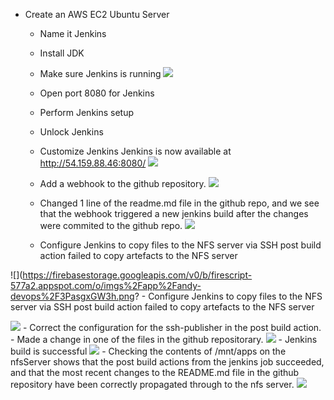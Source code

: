 - Create an AWS EC2 Ubuntu Server 
    - Name it Jenkins
    - Install JDK
    - Make sure Jenkins is running
![](https://firebasestorage.googleapis.com/v0/b/firescript-577a2.appspot.com/o/imgs%2Fapp%2Fandy-devops%2FS8hxGosSYp.png?alt=media&token=3aa057e1-ba37-450b-adb4-f04814a6d402)
    - Open port 8080 for Jenkins
    - Perform Jenkins setup
    - Unlock Jenkins
    - Customize Jenkins
Jenkins is now available at http://54.159.88.46:8080/
![](https://firebasestorage.googleapis.com/v0/b/firescript-577a2.appspot.com/o/imgs%2Fapp%2Fandy-devops%2FEaFOPzny23.png?alt=media&token=d01d22a9-4684-44da-ae04-cc687a485a90)
    - Add a webhook to the github repository. 
![](https://firebasestorage.googleapis.com/v0/b/firescript-577a2.appspot.com/o/imgs%2Fapp%2Fandy-devops%2FwOTTzVCv7f.png?alt=media&token=d970e154-fffb-4ba5-8acc-52efaa260758)

    - Changed 1 line of the readme.md file in the github repo, and we see that the webhook triggered a new jenkins build after the changes were commited to the github repo.
![](https://firebasestorage.googleapis.com/v0/b/firescript-577a2.appspot.com/o/imgs%2Fapp%2Fandy-devops%2Fb5_1ExUJzi.png?alt=media&token=c122e516-883c-416a-ade9-d4e7dd85d196)

    - Configure Jenkins to copy files to the NFS server via SSH
post build action failed to copy artefacts to the NFS server

![](https://firebasestorage.googleapis.com/v0/b/firescript-577a2.appspot.com/o/imgs%2Fapp%2Fandy-devops%2F3PasgxGW3h.png?
    - Configure Jenkins to copy files to the NFS server via SSH
post build action failed to copy artefacts to the NFS server

![](https://firebasestorage.googleapis.com/v0/b/firescript-577a2.appspot.com/o/imgs%2Fapp%2Fandy-devops%2F3PasgxGW3h.png?alt=media&token=253bb95e-31ee-49db-8d2b-72497757c68f)
    - Correct the configuration for the ssh-publisher in the post build action.
    - Made a change in one of the files in the github repositorary.
![](https://firebasestorage.googleapis.com/v0/b/firescript-577a2.appspot.com/o/imgs%2Fapp%2Fandy-devops%2Fksn9GiEzdo.png?alt=media&token=c6b5a6ec-9ac6-4f32-be67-cc3807cd7896)
    - Jenkins build is successful
![](https://firebasestorage.googleapis.com/v0/b/firescript-577a2.appspot.com/o/imgs%2Fapp%2Fandy-devops%2F5JKWXvzVYK.png?alt=media&token=40761f2f-55e7-42ff-a4a6-d3648ea298e0)
    - Checking the contents of /mnt/apps on the nfsServer shows that the post build actions from the jenkins job succeeded, and that the most recent changes to the README.md file in the github repository have been correctly propagated through to the nfs server.
![](https://firebasestorage.googleapis.com/v0/b/firescript-577a2.appspot.com/o/imgs%2Fapp%2Fandy-devops%2FPB-ZdoBPgS.png?alt=media&token=39ed08d0-2f9a-4e6d-bd02-4a300d2d3753)

